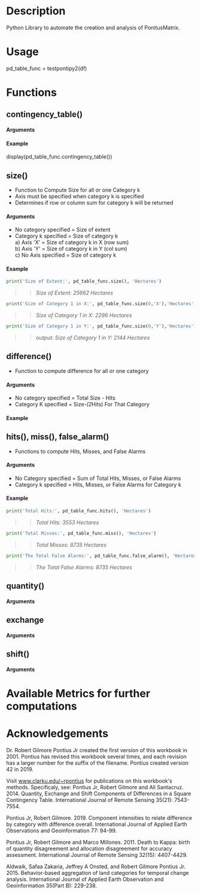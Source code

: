 # Description
Python Library to automate the creation and analysis of PonitusMatrix.

# Usage
pd_table_func = testpontipy2(df)

# Functions
## contingency_table()
#### Arguments
#### Example
display(pd_table_func.contingency_table())

## size() 
- Function to Compute Size for all or one Category k  
- Axis must be specified when category k is specified  
- Determines if row or column sum for category k will be returned  
#### Arguments
- No category specified = Size of extent  
- Category k specified = Size of category k  
a) Axis 'X' = Size of category k in X (row sum)  
b) Axis 'Y' = Size of category k in Y (col sum)  
c) No Axis specified = Size of category k  
#### Example
```python
print('Size of Extent:', pd_table_func.size(), 'Hectares') 
```
>> _Size of Extent: 25662 Hectares_  

```python
print('Size of Category 1 in X:', pd_table_func.size(0,'X'),'Hectares')  
```
>> _Size of Category 1 in X: 2296 Hectares_  

```python
print('Size of Category 1 in Y:', pd_table_func.size(0,'Y'),'Hectares')
```
>> _output: Size of Category 1 in Y: 2144 Hectares_  


## difference()
- Function to compute difference for all or one category
#### Arguments
- No category specified = Total Size - Hits  
- Category K specified = Size-*(2*Hits) For That Category  
#### Example


## hits(), miss(), false_alarm()
- Functions to compute Hits, Misses, and False Alarms
#### Arguments
- No Category specified = Sum of Total Hits, Misses, or False Alarms  
- Category k specified = Hits, Misses, or False Alarms for Category k
#### Example
```python
print('Total Hits:', pd_table_func.hits(), 'Hectares')  
```
>> _Total Hits: 3553 Hectares_  

```python
print('Total Misses:', pd_table_func.miss(), 'Hectares')  
```
>> _Total Misses: 8735 Hectares_  

```python
print('The Total False Alarms:', pd_table_func.false_alarm(), 'Hectares')  
```
>> _The Total False Alarms: 8735 Hectares_  







## quantity()
#### Arguments


## exchange
#### Arguments


## shift()
#### Arguments










# Available Metrics for further computations






# Acknowledgements

Dr. Robert Gilmore Pontius Jr created the first version of this workbook in 2001. Pontius has revised this workbook several times, and each revision has a larger number for the suffix of the filename. Pontius created version 42 in 2019.

Visit www.clarku.edu/~rpontius for publications on this workbook's methods. Specificaly, see:
Pontius Jr, Robert Gilmore and Ali Santacruz. 2014. Quantity, Exchange and Shift Components of Differences in a Square Contingency Table. International Journal of Remote Sensing 35(21): 7543-7554.

Pontius Jr, Robert Gilmore. 2019. Component intensities to relate difference by category with difference overall. International Journal of Applied Earth Observations and Geoinformation 77: 94-99.

Pontius Jr, Robert Gilmore and Marco Millones. 2011. Death to Kappa: birth of quantity disagreement and allocation disagreement for accuracy assessment. International Journal of Remote Sensing 32(15): 4407-4429. 

Aldwaik, Safaa Zakaria, Jeffrey A Onsted, and Robert Gilmore Pontius Jr. 2015. Behavior-based aggregation of land categories for temporal change analysis. International Journal of Applied Earth Observation and Geoinformation 35(Part B): 229-238.
